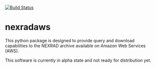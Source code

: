[![Build Status](https://travis-ci.org/aarande/nexradaws.svg?branch=master)](https://travis-ci.org/aarande/nexradaws)
# nexradaws
This python package is designed to provide query and download capabilities to the NEXRAD archive available on Amazon Web Services (AWS).

This software is currently in alpha state and not ready for distribution yet.
